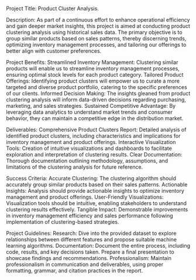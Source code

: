 Project Title: Product Cluster Analysis.

Description:
As part of a continuous effort to enhance operational efficiency and gain deeper market insights, this project is aimed at conducting product clustering analysis using historical sales data. The primary objective is to group similar products based on sales patterns, thereby discerning trends, optimizing inventory management processes, and tailoring our offerings to better align with customer preferences.

Project Benefits:
Streamlined Inventory Management: Clustering similar products will enable us to streamline inventory management processes, ensuring optimal stock levels for each product category.
Tailored Product Offerings: Identifying product clusters will empower us to curate a more targeted and diverse product portfolio, catering to the specific preferences of our clients.
Informed Decision Making: The insights gleaned from product clustering analysis will inform data-driven decisions regarding purchasing, marketing, and sales strategies.
Sustained Competitive Advantage: By leveraging data analytics to understand market trends and consumer behavior, they can maintain a competitive edge in the distribution market.

Deliverables:
Comprehensive Product Clusters Report: Detailed analysis of identified product clusters, including characteristics and implications for inventory management and product offerings.
Interactive Visualization Tools: Creation of intuitive visualizations and dashboards to facilitate exploration and interpretation of clustering results.
Clear Documentation: Thorough documentation outlining methodology, assumptions, and limitations of the clustering analysis for future reference.

Success Criteria:
Accurate Clustering: The clustering algorithm should accurately group similar products based on their sales patterns.
Actionable Insights: Analysis should provide actionable insights to optimize inventory management and product offerings.
User-Friendly Visualizations: Visualization tools should be intuitive, enabling stakeholders to understand clustering results effectively.
Tangible Impact: Demonstrable improvements in inventory management efficiency and sales performance following implementation of clustering-based strategies.

Project Guidelines:
Research: Dive into the provided dataset to explore relationships between different features and propose suitable machine learning algorithms.
Documentation: Document the entire process, including code, results, and key decisions taken. Prepare a final presentation to showcase findings and recommendations.
Professionalism: Maintain professionalism in communication and deliverables, using proper formatting, grammar, and citation practices in the report.
